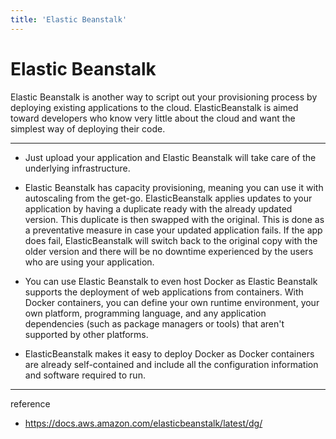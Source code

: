 ```yaml
---
title: 'Elastic Beanstalk'
---
```

# Elastic Beanstalk

Elastic Beanstalk is another way to script out your provisioning process by deploying existing applications to the cloud. ElasticBeanstalk is aimed toward developers who know very little about the cloud and want the simplest way of deploying their code.

---

- Just upload your application and Elastic Beanstalk will take care of the underlying infrastructure.

- Elastic Beanstalk has capacity provisioning, meaning you can use it with autoscaling from the get-go. ElasticBeanstalk applies updates to your application by having a duplicate ready with the already updated version. This duplicate is then swapped with the original. This is done as a preventative measure in case your updated application fails. If the app does fail, ElasticBeanstalk will switch back to the original copy with the older version and there will be no downtime experienced by the users who are using your application.

- You can use Elastic Beanstalk to even host Docker as Elastic Beanstalk supports the deployment of web applications from containers. With Docker containers, you can define your own runtime environment, your own platform, programming language, and any application dependencies (such as package managers or tools) that aren't supported by other platforms.

- ElasticBeanstalk makes it easy to deploy Docker as Docker containers are already self-contained and include all the configuration information and software required to run.

---
reference
- https://docs.aws.amazon.com/elasticbeanstalk/latest/dg/